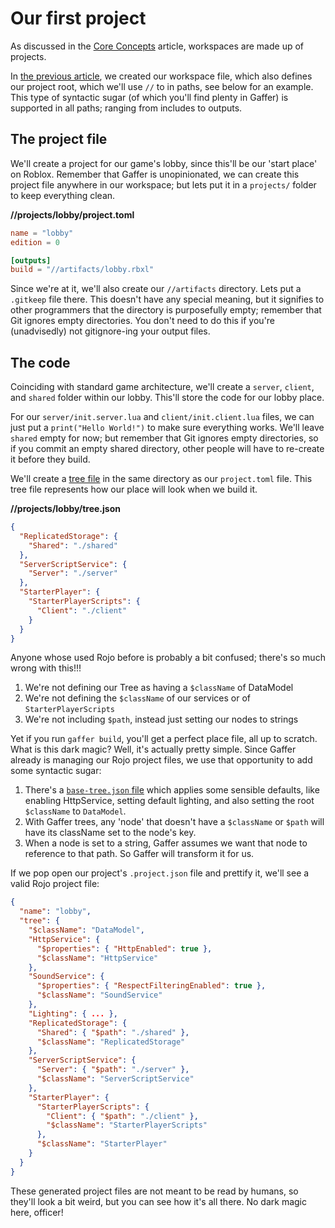 # Our first project

As discussed in the [Core Concepts](../guide/concepts) article, workspaces are made up of projects.

In [the previous article](./getting-started), we created our workspace file, which also defines our project root, which we'll
use `//` to in paths, see below for an example. This type of syntactic sugar (of which you'll find plenty in Gaffer) is supported
in all paths; ranging from includes to outputs.

## The project file

We'll create a project for our game's lobby, since this'll be our 'start place' on Roblox. Remember that Gaffer is unopinionated,
we can create this project file anywhere in our workspace; but lets put it in a `projects/` folder to keep everything clean.

**//projects/lobby/project.toml**

```toml
name = "lobby"
edition = 0

[outputs]
build = "//artifacts/lobby.rbxl"
```

Since we're at it, we'll also create our `//artifacts` directory. Lets put a `.gitkeep` file there.
This doesn't have any special meaning, but it signifies to other programmers that the directory is purposefully
empty; remember that Git ignores empty directories. You don't need to do this if you're (unadvisedly) not gitignore-ing
your output files.

## The code

Coinciding with standard game architecture, we'll create a `server`, `client`, and `shared` folder within our lobby. This'll
store the code for our lobby place.

For our `server/init.server.lua` and `client/init.client.lua` files, we can just put a `print("Hello World!")` to make sure
everything works. We'll leave `shared` empty for now; but remember that Git ignores empty directories, so if you commit an empty
shared directory, other people will have to re-create it before they build.

We'll create a [tree file](../reference/trees) in the same directory as our `project.toml` file. This tree file represents how our
place will look when we build it.

**//projects/lobby/tree.json**

```json
{
  "ReplicatedStorage": {
    "Shared": "./shared"
  },
  "ServerScriptService": {
    "Server": "./server"
  },
  "StarterPlayer": {
    "StarterPlayerScripts": {
      "Client": "./client"
    }
  }
}
```

Anyone whose used Rojo before is probably a bit confused; there's so much wrong with this!!!

1. We're not defining our Tree as having a `$className` of DataModel
2. We're not defining the `$className` of our services or of `StarterPlayerScripts`
3. We're not including `$path`, instead just setting our nodes to strings

Yet if you run `gaffer build`, you'll get a perfect place file, all up to scratch. What is this dark magic? Well, it's
actually pretty simple. Since Gaffer already is managing our Rojo project files, we use that opportunity to add some syntactic sugar:

1. There's a [`base-tree.json` file](https://github.com/eleanorlm/gaffer/blob/main/cli/src/functions/update/base-tree.json)
   which applies some sensible defaults, like enabling HttpService, setting default lighting, and also setting the
   root `$className` to `DataModel`.
2. With Gaffer trees, any 'node' that doesn't have a `$className` or `$path` will have its className set to the node's key.
3. When a node is set to a string, Gaffer assumes we want that node to reference to that path. So Gaffer will transform it for us.

If we pop open our project's `.project.json` file and prettify it, we'll see a valid Rojo project file:

```json
{
  "name": "lobby",
  "tree": {
    "$className": "DataModel",
    "HttpService": {
      "$properties": { "HttpEnabled": true },
      "$className": "HttpService"
    },
    "SoundService": {
      "$properties": { "RespectFilteringEnabled": true },
      "$className": "SoundService"
    },
    "Lighting": { ... },
    "ReplicatedStorage": {
      "Shared": { "$path": "./shared" },
      "$className": "ReplicatedStorage"
    },
    "ServerScriptService": {
      "Server": { "$path": "./server" },
      "$className": "ServerScriptService"
    },
    "StarterPlayer": {
      "StarterPlayerScripts": {
        "Client": { "$path": "./client" },
        "$className": "StarterPlayerScripts"
      },
      "$className": "StarterPlayer"
    }
  }
}
```

These generated project files are not meant to be read by humans, so they'll look a bit weird, but you can see how it's all
there. No dark magic here, officer!
